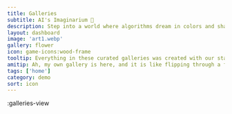 ```yaml
---
title: Galleries
subtitle: AI's Imaginarium 🎨
description: Step into a world where algorithms dream in colors and shapes. Each gallery is a curated adventure for your senses.
layout: dashboard
image: 'art1.webp'
gallery: flower
icon: game-icons:wood-frame
tooltip: Everything in these curated galleries was created with our stable-diffusion art modellers.
amitip: Ah, my own gallery is here, and it is like flipping through a family album! Each avatar is a snapshot of my many moods. 🤖💖
tags: ['home']
category: demo
sort: icon
---
```


:galleries-view
